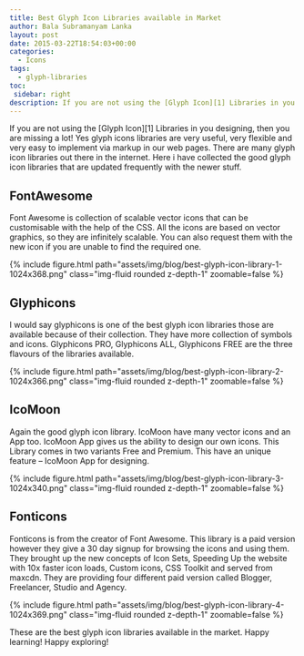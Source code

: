```yaml
---
title: Best Glyph Icon Libraries available in Market
author: Bala Subramanyam Lanka
layout: post
date: 2015-03-22T18:54:03+00:00
categories:
  - Icons
tags:
  - glyph-libraries
toc:
 sidebar: right
description: If you are not using the [Glyph Icon][1] Libraries in you designing, then you are missing a lot! Yes glyph icons libraries are very useful, very flexible and very easy to implement via markup in our web pages. There are many glyph icon libraries out there in the internet.
---
```

If you are not using the [Glyph Icon][1] Libraries in you designing, then you are missing a lot! Yes glyph icons libraries are very useful, very flexible and very easy to implement via markup in our web pages. There are many glyph icon libraries out there in the internet. Here i have collected the good glyph icon libraries that are updated frequently with the newer stuff.

## FontAwesome

Font Awesome is collection of scalable vector icons that can be customisable with the help of the CSS. All the icons are based on vector graphics, so they are infinitely scalable. You can also request them with the new icon if you are unable to find the required one.

{% include figure.html path="assets/img/blog/best-glyph-icon-library-1-1024x368.png" class="img-fluid rounded z-depth-1" zoomable=false %}

## Glyphicons

I would say glyphicons is one of the best glyph icon libraries those are available because of their collection. They have more collection of symbols and icons. Glyphicons PRO, Glyphicons ALL, Glyphicons FREE are the three flavours of the libraries available.

{% include figure.html path="assets/img/blog/best-glyph-icon-library-2-1024x366.png" class="img-fluid rounded z-depth-1" zoomable=false %}

## IcoMoon

Again the good glyph icon library. IcoMoon have many vector icons and an App too. IcoMoon App gives us the ability to design our own icons. This Library comes in two variants Free and Premium. This have an unique feature &#8211; IcoMoon App for designing.

{% include figure.html path="assets/img/blog/best-glyph-icon-library-3-1024x340.png" class="img-fluid rounded z-depth-1" zoomable=false %}

## Fonticons

Fonticons is from the creator of Font Awesome. This library is a paid version however they give a 30 day signup for browsing the icons and using them. They brought up the new concepts of Icon Sets, Speeding Up the website with 10x faster icon loads, Custom icons, CSS Toolkit and served from maxcdn. They are providing four different paid version called Blogger, Freelancer, Studio and Agency.

{% include figure.html path="assets/img/blog/best-glyph-icon-library-4-1024x369.png" class="img-fluid rounded z-depth-1" zoomable=false %}

These are the best glyph icon libraries available in the market. Happy learning! Happy exploring!